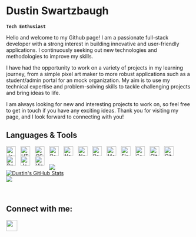 # Dustin Swartzbaugh

**`Tech Enthusiast`**

Hello and welcome to my Github page! I am a passionate full-stack developer with a strong interest in building innovative and user-friendly applications. I continuously seeking out new technologies and methodologies to improve my skills.

I have had the opportunity to work on a variety of projects in my learning journey, from a simple pixel art maker to more robust applications such as a student/admin portal for an mock organization. My aim is to use my technical expertise and problem-solving skills to tackle challenging projects and bring ideas to life.

I am always looking for new and interesting projects to work on, so feel free to get in touch if you have any exciting ideas. Thank you for visiting my page, and I look forward to connecting with you!

## Languages & Tools</br>
<p text-align="center">
<img align="left" alt="JavaScript" width="26px" src="https://cdn.jsdelivr.net/gh/devicons/devicon/icons/javascript/javascript-original.svg" style="padding-right:10px;" />
<img align="left" alt="HTML5" width="26px" src="https://cdn.jsdelivr.net/gh/devicons/devicon/icons/html5/html5-original.svg" style="padding-right:10px;" />
<img align="left" alt="CSS3" width="26px" src="https://cdn.jsdelivr.net/gh/devicons/devicon/icons/css3/css3-original.svg" style="padding-right:10px;" />
<img align="left" alt="React" width="26px" src="https://cdn.jsdelivr.net/gh/devicons/devicon/icons/react/react-original.svg" style="padding-right:10px;" />
<img align="left" alt="Next.js" width="26px" style="padding-right:10px" src="https://cdn.jsdelivr.net/gh/devicons/devicon/icons/nextjs/nextjs-original.svg" />
<img align="left" alt="Node.js" width="26px" src="https://cdn.jsdelivr.net/gh/devicons/devicon/icons/nodejs/nodejs-original.svg" style="padding-right:10px" />
<img align="left" alt="PostgreSQL" width="26px" style="padding-right:10px;" src="https://cdn.jsdelivr.net/gh/devicons/devicon/icons/postgresql/postgresql-original-wordmark.svg" />
<img align="left" alt="MongoDB" width="26px" style="padding-right:10px;" src="https://cdn.jsdelivr.net/gh/devicons/devicon/icons/mongodb/mongodb-original.svg" />
<img align="left" alt="Firebase" width="26px" style="padding-right:10px;" src="https://cdn.jsdelivr.net/gh/devicons/devicon/icons/firebase/firebase-plain.svg" />
<img align="left" alt="Socket.io" width="26px" style="padding-right:10px" src="https://cdn.jsdelivr.net/gh/devicons/devicon/icons/socketio/socketio-original.svg" />
<img align="left" alt="Git" width="26px" style="padding-right:10px;" src="https://cdn.jsdelivr.net/gh/devicons/devicon/icons/git/git-plain.svg" />
<img align="left" alt="GitHub" width="26px" style="padding-right:10px;" src="https://cdn.jsdelivr.net/gh/devicons/devicon/icons/github/github-original.svg" />
<img align="left" alt="Docker" width="26px" style="padding-right:10px;" src="https://cdn.jsdelivr.net/gh/devicons/devicon/icons/docker/docker-plain.svg" />
<img align="left" alt="Jest" width="26px" style="padding-right:10px;" src="https://cdn.jsdelivr.net/gh/devicons/devicon/icons/jest/jest-plain.svg" />
<img align="left" alt="Visual Studio Code" width="26px" style="padding-right:10px;" src="https://cdn.jsdelivr.net/gh/devicons/devicon/icons/vscode/vscode-original.svg" />
</p>
</br>
</br>
<p align="left">
  <a href="https://github.com/Swartz-D"><img src="https://github-readme-streak-stats.herokuapp.com/?user=Swartz-D&stroke=14b8a6&background=00000000&ring=ffffff&fire=ffffff&currStreakNum=14b8a6&currStreakLabel=ffffff&sideNums=14b8a6&sideLabels=14b8a6&dates=14b8a6&hide_border=true&" />
  </a>
</br>
  <a href="https://www.github.com/SCP-714"><img src="https://github-readme-stats.vercel.app/api?username=Swartz-D&show_icons=true&hide=&count_private=true&title_color=ffffff&text_color=14b8a6&icon_color=ffffff&bg_color=00000000&hide_border=true&show_icons=true" alt="Dustin's GitHub Stats" />
  </a>
  </br>
  <a><img src="https://github-readme-stats.vercel.app/api/top-langs/?username=Swartz-D&layout=compact&theme=tokyonight&hide_border=true&bg_color=00000000&title_color=ffffff">
</p>
</br>

## Connect with me:
  <a href="https://www.linkedin.com/in/dustin-swartzbaugh-8933b67a/" align='center' target="_blank"  rel="noreferrer noopener">
   <img height=30 width=30 src="https://cdn.jsdelivr.net/gh/devicons/devicon/icons/linkedin/linkedin-original.svg" />
  </a>
